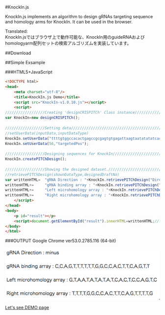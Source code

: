 #KnockIn.js

KnockIn.js implements an algorithm to design gRNAs targeting sequence and homology arms for KnockIn. It can be used in the browser.

Translated:  
KnockIn.jsではブラウザ上で動作可能な、KnockIn用のguideRNAおよびhomologyarm配列セットの検索アルゴリズムを実装しています。

##Download

##Simple Exsample

###HTML5+JavaScript
```html
<!DOCTYPE html>
<head>
	<meta charset="utf-8"/>
	<title>KnockIn.js Demo</title>
	<script src="KnockIn-v1.0.10.js"></script>
	<script>
//////////////////Creating 'designCRISPITCh' Class instance///////////////
var KnockIn=new	designCRISPITCh();

//////////////////Setting data////////////////////////////////////////////
//setUserData(inputData,inputDataType)
KnockIn.setUserData("ttttgtggccacactgagccgcgagtgtgagattaagtaatatatatcactccagttttttggccacttcagttttggaccggccccacgaggaacgccaggcacgcttccagtttttaacgcctgccgcgacggccgctcggaaatcgc".toUpperCase(),"sequence");
KnockIn.setUserData(56,"targetedPos");

//////////////////Designing sequences for KnockIn/////////////////////////
KnockIn.createPITChDesign();

//////////////////Showing the designed dataset.////////////////////////////////////
//retrievePITChDesign(shownDataType,designedDraftNo)
var writtenHTML=  "gRNA Direction : "+KnockIn.retrievePITChDesign("Direction",0)+       "<br><br>";
writtenHTML+=     "gRNA binding array : "+KnockIn.retrievePITChDesign("gRNAbindingarray",0)+"<br><br>";
writtenHTML+=     "Left microhomology array : "+KnockIn.retrievePITChDesign("LeftMHarray",0)+     "<br><br>";
writtenHTML+=     "Right microhomology array : "+KnockIn.retrievePITChDesign("RightMHarray",0)+    "<br><br>";
	</script>
</head>
<body>
	<p id="result"></p>
	<script>document.getElementById("result").innerHTML=writtenHTML;//loaded!!!</script>
</body>
</html>
```

###OUTPUT
Google Chrome ver53.0.2785.116 (64-bit)

![simpleexample_result](https://github.com/Kazuki-Nakamae/public/blob/master/KnockIn.js/images/simpleresult.jpg "simpleresult")

[Let's see DEMO page](https://codepen.io/nakazu/pen/jVEePj)
